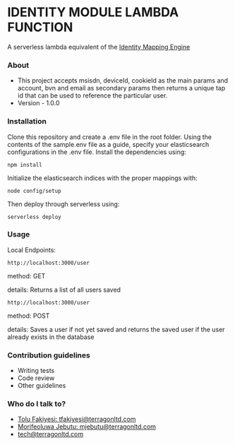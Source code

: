# IDENTITY MODULE LAMBDA FUNCTION #

A serverless lambda equivalent of the [Identity Mapping Engine](https://bitbucket.org/terragonengineering/identity-mapping-engine)

### About ###

* This project accepts msisdn, deviceId, cookieId as the main params and account, bvn and email as secondary params then returns a unique tap id that can be used to reference the particular user.
* Version - 1.0.0

### Installation ###
Clone this repository and create a .env file in the root folder. Using the contents of the sample.env file as a guide, specify your elasticsearch configurations in the .env file.
Install the dependencies using: 

`npm install`

Initialize the elasticsearch indices with the proper mappings with:

`node config/setup`

Then deploy through serverless using:

`serverless deploy`

### Usage ###

Local Endpoints: 

`http://localhost:3000/user`

method: GET

details: Returns a list of all users saved

`http://localhost:3000/user`

method: POST

details: Saves a user if not yet saved and returns the saved user if the user already exists in the database


### Contribution guidelines ###

* Writing tests
* Code review
* Other guidelines

### Who do I talk to? ###

* [Tolu Fakiyesi: tfakiyesi@terragonltd.com](mailto:tfakiyesi@terragonltd.com)
* [Morifeoluwa Jebutu: mjebutu@terragonltd.com](mailto:mjebutu@terragonltd.com)
* [tech@terragonltd.com](mailto:tech@terragonltd.com)